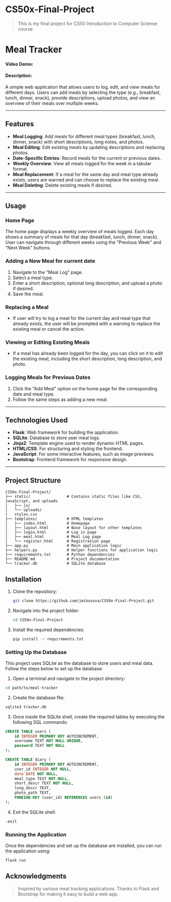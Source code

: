 # CS50x-Final-Project
>This is my final project for CS50 Introduction to Computer Sciense course.
# Meal Tracker
#### Video Demo:  <URL HERE>
#### Description:

A simple web application that allows users to log, edit, and view meals for different days. Users can add meals by selecting the type (e.g., breakfast, lunch, dinner, snack), provide descriptions, upload photos, and view an overview of their meals over multiple weeks.

---
## Features

- **Meal Logging**: Add meals for different meal types (breakfast, lunch, dinner, snack) with short descriptions, long notes, and photos.
- **Meal Editing**: Edit existing meals by updating descriptions and replacing photos.
- **Date-Specific Entries**: Record meals for the current or previous dates.
- **Weekly Overview**: View all meals logged for the week in a tabular format.
- **Meal Replacement**: If a meal for the same day and meal type already exists, users are warned and can choose to replace the existing meal.
- **Meal Deleting**: Delete existing meals if desired.

---
## Usage

### Home Page
The home page displays a weekly overview of meals logged. Each day shows a summary of meals for that day (breakfast, lunch, dinner, snack). User can navigate through different weeks using the "Previous Week" and "Next Week" buttons.

### Adding a New Meal for current date
1. Navigate to the "Meal Log" page.
2. Select a meal type.
3. Enter a short description, optional long description, and upload a photo if desired.
4. Save the meal.

### Replacing a Meal 
- If user will try to log a meal for the current day and meal type that already exists, the user will be prompted with a warning to replace the existing meal or cancel the action.

### Viewing or Editing Existing Meals
- If a meal has already been logged for the day, you can click on it to edit the existing meal, including the short description, long description, and photo.

### Logging Meals for Previous Dates
1. Click the "Add Meal" option on the home page for the corresponding date and meal type.
2. Follow the same steps as adding a new meal.

---

## Technologies Used

- **Flask**: Web framework for building the application.
- **SQLite**: Database to store user meal logs.
- **Jinja2**: Template engine used to render dynamic HTML pages.
- **HTML/CSS**: For structuring and styling the frontend.
- **JavaScript**: For some interactive features, such as image previews.
- **Bootstrap**: Frontend framework for responsive design.

---

## Project Structure

```
CS50x-Final-Project/
├── static/                # Contains static files like CSS, JavaScript, and uploads
│   ├── js/
│   └── uploads/
|   styles.css
├── templates/             # HTML templates
│   ├── index.html         # Homepage
│   ├── layout.html        # Base layout for other templates
│   ├── login.html         # Log in page
│   ├── meal.html          # Meal Log page
│   └── register.html      # Registration page
├── app.py                 # Main application logic
├── helpers.py             # Helper functions for application logic
├── requirements.txt       # Python dependencies
├── README.md              # Project documentation
└── tracker.db             # SQLite database
```

## Installation

1. Clone the repository:
    ```bash
    git clone https://github.com/jmikusova/CS50x-Final-Project.git
    ```

2. Navigate into the project folder:
    ```bash
    cd CS50x-Final-Project
    ```

3. Install the required dependencies:
    ```bash
    pip install -r requirements.txt
    ```

### Setting Up the Database

This project uses SQLite as the database to store users and meal data. Follow the steps below to set up the database:

1. Open a terminal and navigate to the project directory:

```bash
cd path/to/meal-tracker
```

2. Create the database file:

```bash
sqlite3 tracker.db
```

3. Once inside the SQLite shell, create the required tables by executing the following SQL commands:

```sql
CREATE TABLE users (
    id INTEGER PRIMARY KEY AUTOINCREMENT,
    username TEXT NOT NULL UNIQUE,
    password TEXT NOT NULL
);

CREATE TABLE diary (
    id INTEGER PRIMARY KEY AUTOINCREMENT,
    user_id INTEGER NOT NULL,
    date DATE NOT NULL,
    meal_type TEXT NOT NULL,
    short_descr TEXT NOT NULL,
    long_descr TEXT,
    photo_path TEXT,
    FOREIGN KEY (user_id) REFERENCES users (id)
);
```

4. Exit the SQLite shell:

```bash
.exit
```
### Running the Application
Once the dependencies and set up the database are installed, you can run the application using:

```bash
flask run
```

## Acknowledgments
>Inspired by various meal tracking applications.
>Thanks to Flask and Bootstrap for making it easy to build a web app.


